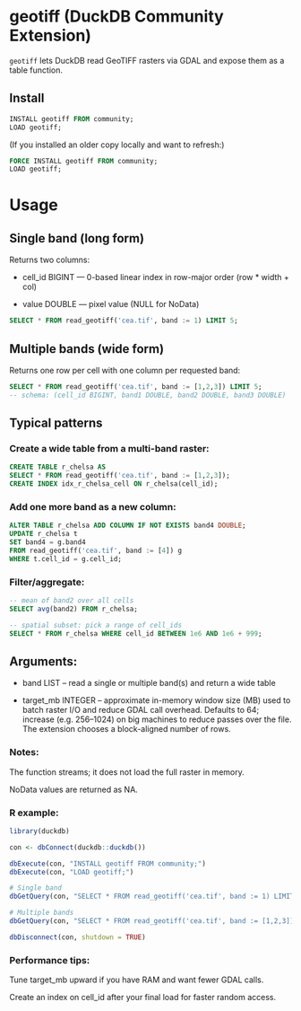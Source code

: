 # geotiff (DuckDB Community Extension)

`geotiff` lets DuckDB read GeoTIFF rasters via GDAL and expose them as a table function.

## Install

```sql
INSTALL geotiff FROM community;
LOAD geotiff;
```


(If you installed an older copy locally and want to refresh:)

```sql
FORCE INSTALL geotiff FROM community;
LOAD geotiff;
```

# Usage

## Single band (long form)

Returns two columns:

- cell_id BIGINT — 0-based linear index in row-major order (row * width + col)

- value DOUBLE — pixel value (NULL for NoData)

```sql
SELECT * FROM read_geotiff('cea.tif', band := 1) LIMIT 5;
```

## Multiple bands (wide form)

Returns one row per cell with one column per requested band:

```sql
SELECT * FROM read_geotiff('cea.tif', band := [1,2,3]) LIMIT 5;
-- schema: (cell_id BIGINT, band1 DOUBLE, band2 DOUBLE, band3 DOUBLE)

```

## Typical patterns

### Create a wide table from a multi-band raster:

```sql
CREATE TABLE r_chelsa AS
SELECT * FROM read_geotiff('cea.tif', band := [1,2,3]);
CREATE INDEX idx_r_chelsa_cell ON r_chelsa(cell_id);

```

### Add one more band as a new column:
```sql
ALTER TABLE r_chelsa ADD COLUMN IF NOT EXISTS band4 DOUBLE;
UPDATE r_chelsa t
SET band4 = g.band4
FROM read_geotiff('cea.tif', band := [4]) g
WHERE t.cell_id = g.cell_id;

```

### Filter/aggregate:

```sql
-- mean of band2 over all cells
SELECT avg(band2) FROM r_chelsa;

-- spatial subset: pick a range of cell_ids
SELECT * FROM r_chelsa WHERE cell_id BETWEEN 1e6 AND 1e6 + 999;

```
## Arguments:

- band LIST<INTEGER> – read a single or multiple band(s) and return a wide table

- target_mb INTEGER – approximate in-memory window size (MB) used to batch raster I/O
and reduce GDAL call overhead. Defaults to 64; increase (e.g. 256–1024) on big machines
to reduce passes over the file. The extension chooses a block-aligned number of rows.

### Notes:

The function streams; it does not load the full raster in memory.

NoData values are returned as NA.


### R example:

```r
library(duckdb)

con <- dbConnect(duckdb::duckdb())

dbExecute(con, "INSTALL geotiff FROM community;")
dbExecute(con, "LOAD geotiff;")

# Single band
dbGetQuery(con, "SELECT * FROM read_geotiff('cea.tif', band := 1) LIMIT 5;")

# Multiple bands
dbGetQuery(con, "SELECT * FROM read_geotiff('cea.tif', band := [1,2,3]) LIMIT 5;")

dbDisconnect(con, shutdown = TRUE)

```

### Performance tips:

Tune target_mb upward if you have RAM and want fewer GDAL calls.

Create an index on cell_id after your final load for faster random access.

